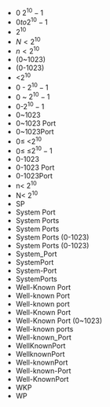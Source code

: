 ﻿- $0 ~ 2^{10}-1$  
- $0 to 2^{10}-1$  
- $2^{10}$
- $N<2^{10}$
- $n<2^{10}$
- (0~1023)  
- (0-1023)
- <$2^{10}$
- 0 - $2^{10}-1$
- 0 ~ $2^{10}-1$
- 0-$2^{10}-1$
- 0~1023  
- 0~1023 Port
- 0~1023Port
- 0≤ <$2^{10}$
- 0≤ ≤$2^{10}-1$
- 0-1023
- 0-1023 Port
- 0-1023Port
- n< $2^{10}$
- N< $2^{10}$
- SP
- System Port
- System Ports
- System Ports   
- System Ports (0-1023)
- System Ports (0-1023)  
- System_Port
- SystemPort
- System-Port
- SystemPorts   
- Well-Known Port
- Well-known Port
- Well-known port
- Well-Known Port  
- Well-Known Port (0~1023)  
- Well-known ports
- Well-known_Port
- WellKnownPort
- WellknownPort
- Well-knownPort
- Well-known-Port
- Well-KnownPort  
- WKP
- WP

